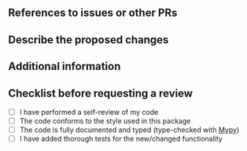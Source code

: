 <!--
Thanks for your contribution! Please ensure you have taken a look at
the contribution guidelines:
https://github.com/StevenGolovkine/FDApy/blob/master/CONTRIBUTING.rst
-->

## References to issues or other PRs
<!--
Include links to the relevant issues and PRs, using the relevant Github
keywords (e.g., Fixes) for closing automatically the issues resolved
on merge (see https://docs.github.com/en/issues/tracking-your-work-with-issues/linking-a-pull-request-to-an-issue).
If there is no current issue discussing the addition of this functionality, it
is recommended to create one and discuss the feature there.
Otherwise, it is possible for this functionality to be rejected, or to require
considerable changes.
Example: Fixes #42. See also #123.
-->


## Describe the proposed changes


## Additional information


## Checklist before requesting a review

- [ ] I have performed a self-review of my code
- [ ] The code conforms to the style used in this package
- [ ] The code is fully documented and typed (type-checked with [Mypy](https://mypy-lang.org/))
- [ ] I have added thorough tests for the new/changed functionality
